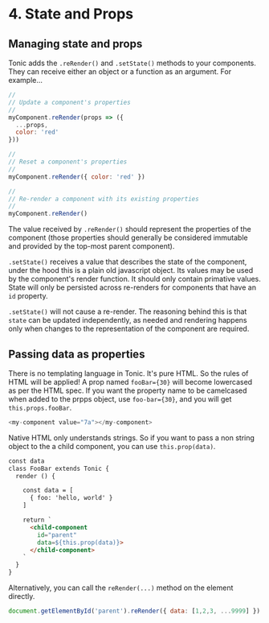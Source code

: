 # 4. State and Props

## Managing state and props

Tonic adds the `.reRender()` and `.setState()` methods to your components. They
can receive either an object or a function as an argument. For example...

```js
//
// Update a component's properties
//
myComponent.reRender(props => ({
  ...props,
  color: 'red'
}))

//
// Reset a component's properties
//
myComponent.reRender({ color: 'red' })

//
// Re-render a component with its existing properties
//
myComponent.reRender()
```

The value received by `.reRender()` should represent the properties of the
component (those properties should generally be considered immutable and
provided by the top-most parent component).

`.setState()` receives a value that describes the state of the component, under
the hood this is a plain old javascript object. Its values may be used by the
component's render function. It should only contain primative values. State will
only be persisted across re-renders for components that have an `id` property.

`.setState()` will not cause a re-render. The reasoning behind this is that
`state` can be updated independently, as needed and rendering happens only when
changes to the representation of the component are required.

## Passing data as properties

There is no templating language in Tonic. It's pure HTML. So the rules of HTML
will be applied! A prop named `fooBar={30}` will become lowercased as per the
HTML spec. If you want the property name to be camelcased when added to the
prpps object, use `foo-bar={30}`, and you will get `this.props.fooBar`.

```js
<my-component value="7a"></my-component>
```

Native HTML only understands strings. So if you want to pass a non string object
to the a child component, you can use `this.prop(data)`.

```html
const data
class FooBar extends Tonic {
  render () {

    const data = [
      { foo: 'hello, world' }
    ]

    return `
      <child-component
        id="parent"
        data=${this.prop(data)}>
      </child-component>
    `
  }
}
```

Alternatively, you can call the `reRender(...)` method on the element directly.

```js
document.getElementById('parent').reRender({ data: [1,2,3, ...9999] })
```

